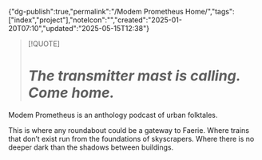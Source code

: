 
{"dg-publish":true,"permalink":"/Modem Prometheus Home/","tags":["index","project"],"noteIcon":"","created":"2025-01-20T07:10","updated":"2025-05-15T12:38"}


> [!QUOTE]
> # _The transmitter mast is calling. Come home._

Modem Prometheus is an anthology podcast of urban folktales.

This is where any roundabout could be a gateway to Faerie. Where trains that don’t exist run from the foundations of skyscrapers. Where there is no deeper dark than the shadows between buildings.

 